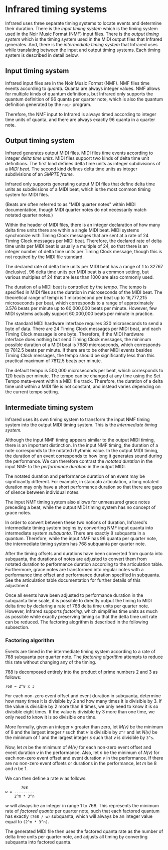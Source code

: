 # Infrared timing systems

Infrared uses three separate timing systems to locate events and determine their duration.  There is the _input timing system_ which is the timing system used in the Noir Music Format (NMF) input files.  There is the _output timing system_ which is the timing system used in the MIDI output files that Infrared generates.  And, there is the _intermediate timing system_ that Infrared uses while translating between the input and output timing systems.  Each timing system is described in detail below.

## Input timing system

Infrared input files are in the Noir Music Format (NMF).  NMF files time events according to _quanta._  Quanta are always integer values.  NMF allows for multiple kinds of quantum definitions, but Infrared only supports the quantum definition of 96 quanta per quarter note, which is also the quantum definition generated by the `noir` program.

Therefore, the NMF input to Infrared is always timed according to integer time units of quanta, and there are always exactly 96 quanta in a quarter note.

## Output timing system

Infrared generates output MIDI files.  MIDI files time events according to integer _delta time units._  MIDI files support two kinds of delta time unit definitions.  The first kind defines delta time units as integer subdivisions of a _MIDI beat._  The second kind defines delta time units as integer subdivisions of an _SMPTE frame._

Infrared only supports generating output MIDI files that define delta time units as subdivisions of a MIDI beat, which is the most common timing system for MIDI files.

(Beats are often referred to as "MIDI quarter notes" within MIDI documentation, though MIDI quarter notes do not necessarily match notated quarter notes.)

Within the header of MIDI files, there is an integer declaration of how many delta time units there are within a single MIDI beat.  MIDI systems synchronize with Timing Clock messages that are sent at a rate of 24 Timing Clock messages per MIDI beat.  Therefore, the declared rate of delta time units per MIDI beat is usually a multiple of 24, so that there is an integer number of delta time units per Timing Clock message, though this is not required by the MIDI file standard.

The declared rate of delta time units per MIDI beat has a range of 1 to 32767 (inclusive).  96 delta time units per MIDI beat is a common setting, but various multiples of 24 that are less than 1000 are also commonly used.

The duration of a MIDI beat is controlled by the _tempo._  The tempo is specified in MIDI files as the duration in microseconds of the MIDI beat.  The theoretical range of tempi is 1 microsecond per beat up to 16,777,215 microseconds per beat, which corresponds to a range of approximately 3.576 beats per minute up to 60,000,000 beats per minute.  However, few MIDI systems actually support 60,000,000 beats per minute in practice.

The standard MIDI hardware interface requires 320 microseconds to send a byte of data.  There are 24 Timing Clock messages per MIDI beat, and each Timing Clock message is one byte.  Therefore, if the MIDI hardware interface does nothing but send Timing Clock messages, the minimum possible duration of a MIDI beat is 7680 microseconds, which corresponds to 7812.5 beats per minute.  If there are to be other MIDI events besides Timing Clock messages, the tempo should be significantly less than this practical maximum of 7812.5 beats per minute.

The default tempo is 500,000 microseconds per beat, which corresponds to 120 beats per minute.  The tempo can be changed at any time using the Set Tempo meta-event within a MIDI file track.  Therefore, the duration of a delta time unit within a MIDI file is not constant, and instead varies depending on the current tempo setting.

## Intermediate timing system

Infrared uses its own timing system to transform the input NMF timing system into the output MIDI timing system.  This is the _intermediate timing system._

Although the input NMF timing appears similar to the output MIDI timing, there is an important distinction.  In the input NMF timing, the duration of a note corresponds to the notated rhythmic value.  In the output MIDI timing, the duration of an event corresponds to how long it generates sound during the performance.  We can therefore contrast the _notated duration_ in the input NMF to the _performance duration_ in the output MIDI.

The notated duration and performance duration of an event may be significantly different.  For example, in staccato articulation, a long notated duration may only have a short performance duration so that there are gaps of silence between individual notes.

The input NMF timing system also allows for unmeasured grace notes preceding a beat, while the output MIDI timing system has no concept of grace notes.

In order to convert between these two notions of duration, Infrared's intermediate timing system begins by converting NMF input quanta into intermediate system _subquanta._  There are exactly 8 subquanta in a quantum.  Therefore, while the input NMF has 96 quanta per quarter note, the intermediate timing system has 768 subquanta per quarter note.

After the timing offsets and durations have been converted from quanta into subquanta, the durations of notes are adjusted to convert them from notated duration to performance duration according to the articulation table.  Furthermore, grace notes are transformed into regular notes with a performance time offset and performance duration specified in subquanta.  See the articulation table documentation for further details of this adjustment.

Once all events have been adjusted to performance duration in the subquanta time scale, it is possible to directly output the timing to MIDI delta time by declaring a rate of 768 delta time units per quarter note.  However, Infrared supports _factoring,_ which simplifies time units as much as possible while exactly preserving timing so that the delta time unit rate can be reduced.  The factoring alogrithm is described in the following subsection.

### Factoring algorithm

Events are timed in the intermediate timing system according to a rate of 768 subquanta per quarter note.  The _factoring algorithm_ attempts to reduce this rate without changing any of the timing.

768 is decomposed entirely into the product of prime numbers 2 and 3 as follows:

    768 = 2^8 x 3

For each non-zero event offset and event duration in subquanta, determine how many times it is divisible by 2 and how many times it is divisible by 3.  If the value is divisible by 2 more than 8 times, we only need to know it is so divisible eight times.  If the value is divisible by 3 more than one time, we only need to know it is so divisible one time.

More formally, given an integer _v_ greater than zero, let _M(v)_ be the minimum of 8 and the largest integer _r_ such that _v_ is divisible by `2^r` and let _N(v)_ be the minimum of 1 and the largest integer _s_ such that _v_ is divisible by `3^s`.

Now, let _m_ be the minimum of _M(v)_ for each non-zero event offset and event duration _v_ in the performance.  Also, let _n_ be the minimum of _N(v)_ for each non-zero event offset and event duration _v_ in the performance.  If there are no non-zero event offsets or durations in the performance, let _m_ be 8 and _n_ be 1.

We can then define a rate _w_ as follows:

           768
    w = ---------
        2^m * 3^n

_w_ will always be an integer in range 1 to 768.  This represents the minimum rate of _factored quanta_ per quarter note, such that each factored quantum has exactly `(768 / w)` subquanta, which will always be an integer value equal to `(2^m * 3^n)`.

The generated MIDI file then uses the factored quanta rate as the number of delta time units per quarter note, and adjusts all timing by converting subquanta into factored quanta.
